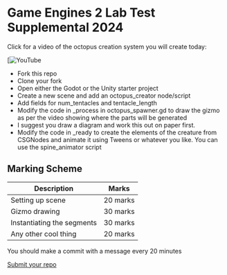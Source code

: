# Game Engines 2 Lab Test Supplemental 2024

Click for a video of the octopus creation system you will create today:

[![YouTube](https://www.youtube.com/watch?v=7azTqY8ADmo)

- Fork this repo
- Clone your fork
- Open either the Godot or the Unity starter project
- Create a new scene and add an octopus_creator node/script  
- Add fields for num_tentacles and tentacle_length
- Modify the code in _process in octopus_spawner.gd to draw the gizmo as per the video showing where the parts will be generated 
- I suggest you draw a diagram and work this out on paper first.
- Modify the code in _ready to create the elements of the creature from CSGNodes and animate it using Tweens or whatever you like. You can use the spine_animator script 

## Marking Scheme

| Description | Marks |
|-------------|-------|
| Setting up scene | 20 marks |
| Gizmo drawing | 30 marks |
| Instantiating the segments | 30 marks |
| Any other cool thing | 20 marks |

You should make a commit with a message every 20 minutes

[Submit your repo](https://forms.office.com/Pages/ResponsePage.aspx?id=yxdjdkjpX06M7Nq8ji_V2ou3qmFXqEdGlmiD1Myl3gNURTdONUhIMEFLTktNMzhGRkRDWkdMS1BQQy4u)
